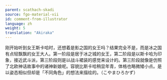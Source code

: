 ```yaml
---
parent: scathach-skadi
source: fgo-material-vii
id: comment-from-illustrator
language: zh
weight: 5
translation: "Akiraka"
---
```


刚开始听到女王斯卡哈时，还想着是影之国的女王吗？结果完全不是，而是冰之国有点轻飘飘的女王大人。第一阶段是居于冰之城的女王，第二阶段是以斯卡哈为印象，接近武斗派，第三阶段则是以战斗裙装的感觉来设计的。第三阶段就像是仿照了北欧神话故事中的诸神新娘呢。容貌比斯卡哈稍显年青，体格也略微矮小点。是以姿态相似但却是「不同角色」的想法来描绘的。（こやまひろかず）
